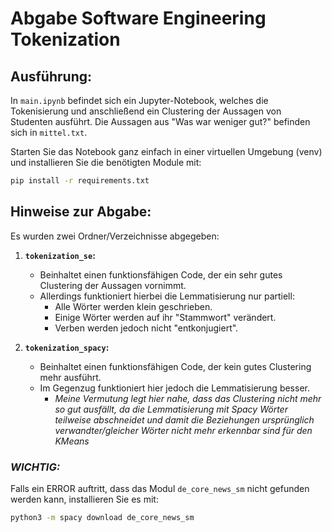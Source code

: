 # Abgabe Software Engineering Tokenization

## Ausführung:
In `main.ipynb` befindet sich ein Jupyter-Notebook, welches die Tokenisierung und anschließend ein Clustering der
Aussagen von Studenten ausführt. Die Aussagen aus "Was war weniger gut?" befinden sich in `mittel.txt`.

Starten Sie das Notebook ganz einfach in einer virtuellen Umgebung (venv) und installieren Sie die benötigten Module mit:

```bash
pip install -r requirements.txt
```

## Hinweise zur Abgabe:
Es wurden zwei Ordner/Verzeichnisse abgegeben:

1. **`tokenization_se`:**
   - Beinhaltet einen funktionsfähigen Code, der ein sehr gutes Clustering der Aussagen vornimmt.
   - Allerdings funktioniert hierbei die Lemmatisierung nur partiell:
     - Alle Wörter werden klein geschrieben.
     - Einige Wörter werden auf ihr "Stammwort" verändert.
     - Verben werden jedoch nicht "entkonjugiert".

2. **`tokenization_spacy`:**
   - Beinhaltet einen funktionsfähigen Code, der kein gutes Clustering mehr ausführt.
   - Im Gegenzug funktioniert hier jedoch die Lemmatisierung besser.
     - _Meine Vermutung legt hier nahe, dass das Clustering nicht mehr so gut ausfällt, da die Lemmatisierung mit Spacy Wörter teilweise abschneidet und damit die Beziehungen ursprünglich verwandter/gleicher Wörter nicht mehr erkennbar sind für den KMeans_

### _WICHTIG:_
Falls ein ERROR auftritt, dass das Modul `de_core_news_sm` nicht gefunden werden kann, installieren Sie es mit:

```bash
python3 -m spacy download de_core_news_sm

